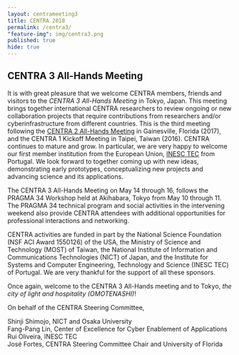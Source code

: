 ```yaml
---
layout: centrameeting3
title: CENTRA 2018
permalink: /centra3/
"feature-img": img/centra3.png
published: true
hide: true
---
```


## CENTRA 3 All-Hands Meeting

<p>
It is with great pleasure that we welcome CENTRA members, friends and visitors to the <i>CENTRA 3 All-Hands Meeting</i> in Tokyo, Japan. This meeting brings together international CENTRA researchers to review ongoing or new collaboration projects that require contributions from researchers and/or cyberinfrastructure from different countries. This is the third meeting following the <a href="http://www.globalcentra.org/centra2" target="_blank">CENTRA 2 All-Hands Meeting</a> in Gainesville, Florida (2017), and the CENTRA 1 Kickoff Meeting in Taipei, Taiwan (2016). CENTRA continues to mature and grow. In particular, we are very happy to welcome our first member institution from the European Union, <a href="https://www.inesctec.pt/ip-en?set_language=en&cl=en" target="_blank">INESC TEC</a> from Portugal. We look forward to together coming up with new ideas, demonstrating early prototypes, conceptualizing new projects and advancing science and its applications.
</p>

<p>
The CENTRA 3 All-Hands Meeting on May 14 through 16, follows the PRAGMA 34 Workshop held at Akihabara, Tokyo from May 10 through 11.  The PRAGMA 34 technical program and social activities in the intervening weekend also provide CENTRA attendees with additional opportunities for professional interactions and networking. 
</p>

<p>
CENTRA activities are funded in part by the National Science Foundation (NSF ACI Award 1550126) of the USA, the Ministry of Science and Technology (MOST) of Taiwan, the National Institute of Information and Communications Technologies (NICT) of Japan, and the Institute for Systems and Computer Engineering, Technology and Science (INESC TEC) of Portugal. We are very thankful for the support of all these sponsors.
</p>

<p>
Once again, welcome to the CENTRA 3 All-Hands meeting and to Tokyo, <i>the city of light and hospitality (OMOTENASHI)</i>!
 <br />
</p>

<p>
On behalf of the CENTRA Steering Committee,
</p>

<p>
Shinji Shimojo, NICT and Osaka University <br />
Fang-Pang Lin, Center of Excellence for Cyber Enablement of Applications<br />
Rui Oliveira, INESC TEC<br />
José Fortes, CENTRA Steering Committee Chair and University of Florida<br />

</p>
